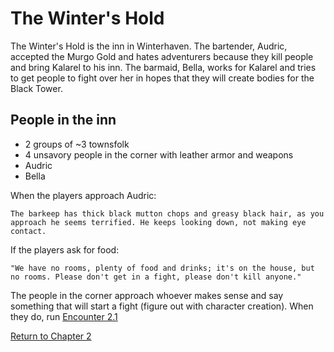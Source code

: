# The Winter's Hold

The Winter's Hold is the inn in Winterhaven. The bartender, Audric, accepted the Murgo Gold and hates adventurers because they kill people and bring Kalarel to his inn. The barmaid, Bella, works for Kalarel and tries to get people to fight over her in hopes that they will create bodies for the Black Tower.

## People in the inn

- 2 groups of ~3 townsfolk
- 4 unsavory people in the corner with leather armor and weapons
- Audric
- Bella

When the players approach Audric:

    The barkeep has thick black mutton chops and greasy black hair, as you approach he seems terrified. He keeps looking down, not making eye contact.

If the players ask for food:

    "We have no rooms, plenty of food and drinks; it's on the house, but no rooms. Please don't get in a fight, please don't kill anyone."

The people in the corner approach whoever makes sense and say something that will start a fight (figure out with character creation). When they do, run [Encounter 2.1](barfight.md)

[Return to Chapter 2](winterhaven.md)
